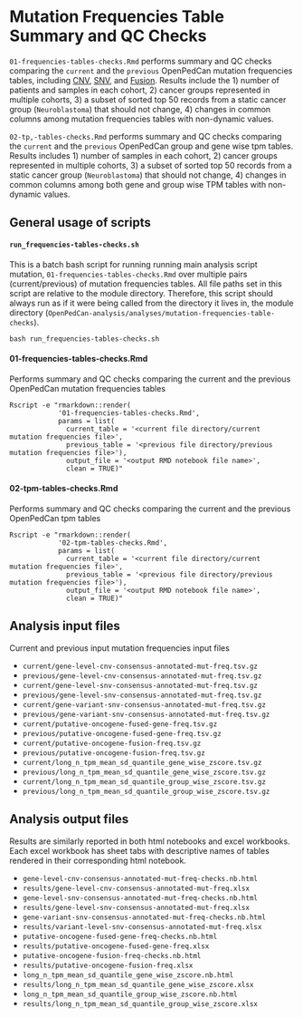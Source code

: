 # Mutation Frequencies Table Summary and QC Checks
 `01-frequencies-tables-checks.Rmd` performs summary and QC checks comparing the `current` and the `previous` OpenPedCan 
mutation frequencies tables, including [CNV](https://github.com/PediatricOpenTargets/OpenPedCan-analysis/tree/dev/analyses/cnv-frequencies), [SNV](https://github.com/PediatricOpenTargets/OpenPedCan-analysis/tree/dev/analyses/snv-frequencies), and [Fusion](https://github.com/PediatricOpenTargets/OpenPedCan-analysis/tree/dev/analyses/fusion-frequencies). Results include the 1) number of patients and samples in each cohort, 2) cancer groups represented in multiple cohorts, 3) a subset of sorted top 50 records from a static cancer group (`Neuroblastoma`) that should not change, 4) changes in common columns among mutation frequencies tables with non-dynamic values.

`02-tp,-tables-checks.Rmd` performs summary and QC checks comparing the `current` and the `previous` OpenPedCan 
group and gene wise tpm tables. Results includes 1) number of samples in each cohort, 2) cancer groups represented in multiple cohorts, 3) a subset of sorted top 50 records from a static cancer group (`Neuroblastoma`) that should not change, 4) changes in common columns among both gene and group wise TPM tables with non-dynamic values.

## General usage of scripts
#### `run_frequencies-tables-checks.sh`
This is a batch bash script for running running main analysis script mutation, `01-frequencies-tables-checks.Rmd` over multiple pairs (current/previous) of mutation frequencies tables. All file paths set in this script are relative to the module directory. Therefore, this script should always run as if it were being called from the directory it lives in, the module directory (`OpenPedCan-analysis/analyses/mutation-frequencies-table-checks`).

```
bash run_frequencies-tables-checks.sh
```

#### 01-frequencies-tables-checks.Rmd
Performs summary and QC checks comparing the current and the previous OpenPedCan 
mutation frequencies tables

```
Rscript -e "rmarkdown::render(
            '01-frequencies-tables-checks.Rmd',
            params = list(
              current_table = '<current file directory/current mutation frequencies file>', 
              previous_table = '<previous file directory/previous mutation frequencies file>'),  
              output_file = '<output RMD notebook file name>',
              clean = TRUE)" 
```

#### 02-tpm-tables-checks.Rmd
Performs summary and QC checks comparing the current and the previous OpenPedCan 
tpm tables

```
Rscript -e "rmarkdown::render(
            '02-tpm-tables-checks.Rmd',
            params = list(
              current_table = '<current file directory/current mutation frequencies file>', 
              previous_table = '<previous file directory/previous mutation frequencies file>'),  
              output_file = '<output RMD notebook file name>',
              clean = TRUE)" 
```


## Analysis input files
Current and previous input mutation frequencies input files
- `current/gene-level-cnv-consensus-annotated-mut-freq.tsv.gz`
- `previous/gene-level-cnv-consensus-annotated-mut-freq.tsv.gz`
- `current/gene-level-snv-consensus-annotated-mut-freq.tsv.gz`
- `previous/gene-level-snv-consensus-annotated-mut-freq.tsv.gz`
- `current/gene-variant-snv-consensus-annotated-mut-freq.tsv.gz`
- `previous/gene-variant-snv-consensus-annotated-mut-freq.tsv.gz`
- `current/putative-oncogene-fused-gene-freq.tsv.gz`
- `previous/putative-oncogene-fused-gene-freq.tsv.gz`
- `current/putative-oncogene-fusion-freq.tsv.gz`
- `previous/putative-oncogene-fusion-freq.tsv.gz`
- `current/long_n_tpm_mean_sd_quantile_gene_wise_zscore.tsv.gz`
- `previous/long_n_tpm_mean_sd_quantile_gene_wise_zscore.tsv.gz`
- `current/long_n_tpm_mean_sd_quantile_group_wise_zscore.tsv.gz`
- `previous/long_n_tpm_mean_sd_quantile_group_wise_zscore.tsv.gz`

## Analysis output files
Results are similarly reported in both html notebooks and excel workbooks. Each excel workbook has sheet tabs with descriptive names of tables rendered in their corresponding html notebook. 
- `gene-level-cnv-consensus-annotated-mut-freq-checks.nb.html`
- `results/gene-level-cnv-consensus-annotated-mut-freq.xlsx`
- `gene-level-snv-consensus-annotated-mut-freq-checks.nb.html`
- `results/gene-level-snv-consensus-annotated-mut-freq.xlsx`
- `gene-variant-snv-consensus-annotated-mut-freq-checks.nb.html`
- `results/variant-level-snv-consensus-annotated-mut-freq.xlsx`
- `putative-oncogene-fused-gene-freq-checks.nb.html`
- `results/putative-oncogene-fused-gene-freq.xlsx`
- `putative-oncogene-fusion-freq-checks.nb.html`
- `results/putative-oncogene-fusion-freq.xlsx`
- `long_n_tpm_mean_sd_quantile_gene_wise_zscore.nb.html`
- `results/long_n_tpm_mean_sd_quantile_gene_wise_zscore.xlsx`
- `long_n_tpm_mean_sd_quantile_group_wise_zscore.nb.html`
- `results/long_n_tpm_mean_sd_quantile_group_wise_zscore.xlsx`